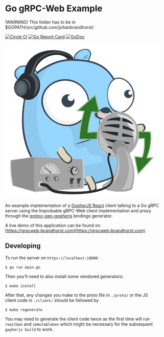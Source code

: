 # Go gRPC-Web Example

!WARNING!
This folder has to be in $GOPATH/src/github.com/johanbrandhorst/

[![Circle CI](https://circleci.com/gh/johanbrandhorst/grpcweb-example.svg?style=shield)](https://circleci.com/gh/johanbrandhorst/grpcweb-example)
[![Go Report Card](https://goreportcard.com/badge/github.com/johanbrandhorst/grpcweb-example)](https://goreportcard.com/report/github.com/johanbrandhorst/grpcweb-example)
[![GoDoc](https://godoc.org/github.com/johanbrandhorst/grpcweb-example?status.svg)](https://godoc.org/github.com/johanbrandhorst/grpcweb-example)

![gRPC-Web Gopher by Egon Elbre (@egonelbre)](./logo.svg)

An example implementation of a
[GopherJS React](https://myitcv.io/react)
client talking to a Go gRPC server using the Improbable gRPC-Web client implementation and proxy through the
[protoc-gen-gopherjs](https://github.com/johanbrandhorst/protobuf/tree/master/protoc-gen-gopherjs)
bindings generator.

A live demo of this application can be found on
[https://grpcweb.jbrandhorst.com](https://grpcweb.jbrandhorst.com).

## Developing
To run the server on `https://localhost:10000`:

```
$ go run main.go
```

Then you'll need to also install some vendored generators:

```
$ make install
```

After that, any changes you make to the proto file in `./proto/` or the JS client code
in `./client/` should be followed by

```
$ make regenerate
```

You may need to generate the client code twice as the first time will run `reactGen` and
`immutableGen` which might be necessary for the subsequent `gopherjs build` to work.
